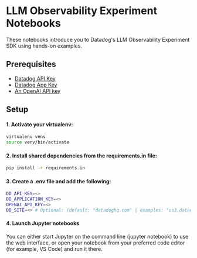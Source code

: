 # LLM Observability Experiment Notebooks

These notebooks introduce you to Datadog's LLM Observability Experiment SDK using hands-on examples.

## Prerequisites

- [Datadog API Key](https://docs.datadoghq.com/account_management/api-app-keys)
- [Datadog App Key](https://app.datadoghq.com/organization-settings/application-keys)
- [An OpenAI API key](https://platform.openai.com/docs/quickstart/account-setup)

## Setup

#### 1. Activate your virtualenv:

```bash
virtualenv venv
source venv/bin/activate
```

#### 2. Install shared dependencies from the requirements.in file:

```bash
pip install -r requirements.in
```

#### 3. Create a .env file and add the following:

```bash
DD_API_KEY=<>
DD_APPLICATION_KEY=<>
OPENAI_API_KEY=<>
DD_SITE=<> # Optional: (default: "datadoghq.com" | examples: "us3.datadoghq.com", "eu.datadoghq.com")
```

#### 4. Launch Jupyter notebooks

You can either start Jupyter on the command line (jupyter notebook) to use the web interface, or open your notebook from your preferred code editor (for example, VS Code) and run it there.
